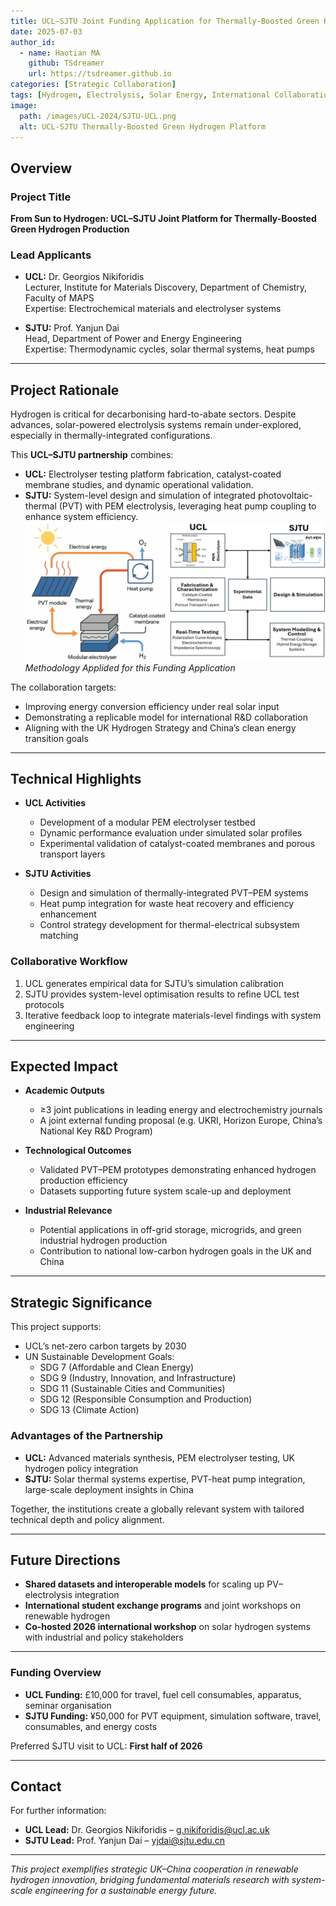 ```yaml
---
title: UCL–SJTU Joint Funding Application for Thermally-Boosted Green Hydrogen Production
date: 2025-07-03
author_id:
  - name: Haotian MA
    github: TSdreamer
    url: https://tsdreamer.github.io
categories: [Strategic Collaboration]
tags: [Hydrogen, Electrolysis, Solar Energy, International Collaboration]
image:
  path: /images/UCL-2024/SJTU-UCL.png
  alt: UCL-SJTU Thermally-Boosted Green Hydrogen Platform
---
```


## Overview

### Project Title

**From Sun to Hydrogen: UCL–SJTU Joint Platform for Thermally-Boosted Green Hydrogen Production**

### Lead Applicants

- **UCL:** Dr. Georgios Nikiforidis  
  Lecturer, Institute for Materials Discovery, Department of Chemistry, Faculty of MAPS  
  Expertise: Electrochemical materials and electrolyser systems

- **SJTU:** Prof. Yanjun Dai  
  Head, Department of Power and Energy Engineering  
  Expertise: Thermodynamic cycles, solar thermal systems, heat pumps

---

## Project Rationale

Hydrogen is critical for decarbonising hard-to-abate sectors. Despite advances, solar-powered electrolysis systems remain under-explored, especially in thermally-integrated configurations.

This **UCL–SJTU partnership** combines:

- **UCL:** Electrolyser testing platform fabrication, catalyst-coated membrane studies, and dynamic operational validation.
- **SJTU:** System-level design and simulation of integrated photovoltaic-thermal (PVT) with PEM electrolysis, leveraging heat pump coupling to enhance system efficiency.
![Proposed Framework for this Three Months' Study](/images/UCL-2024/SJTU-UCL.png)
*Methodology Applided for this Funding Application*



The collaboration targets:

- Improving energy conversion efficiency under real solar input
- Demonstrating a replicable model for international R&D collaboration
- Aligning with the UK Hydrogen Strategy and China’s clean energy transition goals

---

## Technical Highlights

- **UCL Activities**
  - Development of a modular PEM electrolyser testbed
  - Dynamic performance evaluation under simulated solar profiles
  - Experimental validation of catalyst-coated membranes and porous transport layers

- **SJTU Activities**
  - Design and simulation of thermally-integrated PVT–PEM systems
  - Heat pump integration for waste heat recovery and efficiency enhancement
  - Control strategy development for thermal-electrical subsystem matching

### Collaborative Workflow

1. UCL generates empirical data for SJTU’s simulation calibration  
2. SJTU provides system-level optimisation results to refine UCL test protocols  
3. Iterative feedback loop to integrate materials-level findings with system engineering

---

## Expected Impact

- **Academic Outputs**
  - ≥3 joint publications in leading energy and electrochemistry journals
  - A joint external funding proposal (e.g. UKRI, Horizon Europe, China’s National Key R&D Program)

- **Technological Outcomes**
  - Validated PVT–PEM prototypes demonstrating enhanced hydrogen production efficiency
  - Datasets supporting future system scale-up and deployment

- **Industrial Relevance**
  - Potential applications in off-grid storage, microgrids, and green industrial hydrogen production
  - Contribution to national low-carbon hydrogen goals in the UK and China

---

## Strategic Significance

This project supports:

- UCL’s net-zero carbon targets by 2030
- UN Sustainable Development Goals:
  - SDG 7 (Affordable and Clean Energy)
  - SDG 9 (Industry, Innovation, and Infrastructure)
  - SDG 11 (Sustainable Cities and Communities)
  - SDG 12 (Responsible Consumption and Production)
  - SDG 13 (Climate Action)

### Advantages of the Partnership

- **UCL:** Advanced materials synthesis, PEM electrolyser testing, UK hydrogen policy integration
- **SJTU:** Solar thermal systems expertise, PVT-heat pump integration, large-scale deployment insights in China

Together, the institutions create a globally relevant system with tailored technical depth and policy alignment.

---

## Future Directions

- **Shared datasets and interoperable models** for scaling up PV–electrolysis integration
- **International student exchange programs** and joint workshops on renewable hydrogen
- **Co-hosted 2026 international workshop** on solar hydrogen systems with industrial and policy stakeholders

---

### Funding Overview

- **UCL Funding:** £10,000 for travel, fuel cell consumables, apparatus, seminar organisation
- **SJTU Funding:** ¥50,000 for PVT equipment, simulation software, travel, consumables, and energy costs

Preferred SJTU visit to UCL: **First half of 2026**

---

## Contact

For further information:

- **UCL Lead:** Dr. Georgios Nikiforidis – g.nikiforidis@ucl.ac.uk  
- **SJTU Lead:** Prof. Yanjun Dai – yjdai@sjtu.edu.cn

---

*This project exemplifies strategic UK–China cooperation in renewable hydrogen innovation, bridging fundamental materials research with system-scale engineering for a sustainable energy future.*

